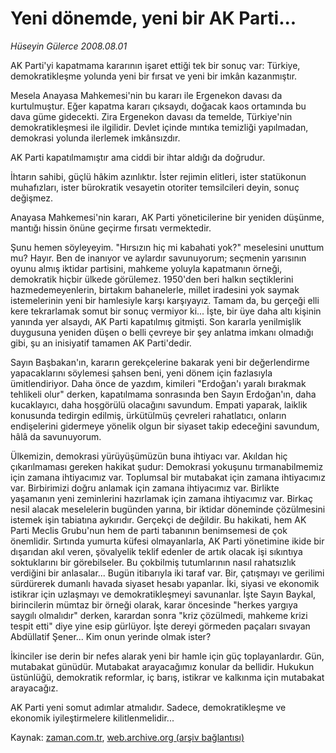 # Yeni dönemde,  yeni bir AK Parti...

*Hüseyin Gülerce 2008.08.01*

<tr><td class="metin" colspan="2" style="padding-top: 20px; padding-left: 5px; padding-right: 10px;">AK Parti'yi kapatmama kararının işaret ettiği tek bir sonuç var: Türkiye, demokratikleşme yolunda yeni bir fırsat ve yeni bir imkân kazanmıştır.</td></tr><tr><td class="metin" colspan="2" style="padding-top: 20px; padding-left: 5px; padding-right: 10px;"><p>Mesela Anayasa Mahkemesi'nin bu kararı ile Ergenekon davası da kurtulmuştur. Eğer kapatma kararı çıksaydı, doğacak kaos ortamında bu dava güme gidecekti. Zira Ergenekon davası da temelde, Türkiye'nin demokratikleşmesi ile ilgilidir. Devlet içinde mıntıka temizliği yapılmadan, demokrasi yolunda ilerlemek imkânsızdır.
<p>AK Parti kapatılmamıştır ama ciddi bir ihtar aldığı da doğrudur.
<p>İhtarın sahibi, güçlü hâkim azınlıktır. İster rejimin elitleri, ister statükonun muhafızları, ister bürokratik vesayetin otoriter temsilcileri deyin, sonuç değişmez.
<p>Anayasa Mahkemesi'nin kararı, AK Parti yöneticilerine bir yeniden düşünme, mantığı hissin önüne geçirme fırsatı vermektedir.
<p>Şunu hemen söyleyeyim. "Hırsızın hiç mi kabahati yok?" meselesini unuttum mu? Hayır. Ben de inanıyor ve aylardır savunuyorum; seçmenin yarısının oyunu almış iktidar partisini, mahkeme yoluyla kapatmanın örneği, demokratik hiçbir ülkede görülemez. 1950'den beri halkın seçtiklerini hazmedemeyenlerin, birtakım bahanelerle, millet iradesini yok saymak istemelerinin yeni bir hamlesiyle karşı karşıyayız. Tamam da, bu gerçeği elli kere tekrarlamak somut bir sonuç vermiyor ki... İşte, bir üye daha altı kişinin yanında yer alsaydı, AK Parti kapatılmış gitmişti. Son kararla yenilmişlik duygusuna yeniden düşen o belli çevreye bir şey anlatma imkanı olmadığı gibi, şu an inisiyatif tamamen AK Parti'dedir.
<p>Sayın Başbakan'ın, kararın gerekçelerine bakarak yeni bir değerlendirme yapacaklarını söylemesi şahsen beni, yeni dönem için fazlasıyla ümitlendiriyor. Daha önce de yazdım, kimileri "Erdoğan'ı yaralı bırakmak tehlikeli olur" derken, kapatılmama sonrasında ben Sayın Erdoğan'ın, daha kucaklayıcı, daha hoşgörülü olacağını savundum. Empati yaparak, laiklik konusunda tedirgin edilmiş, ürkütülmüş çevreleri rahatlatıcı, onların endişelerini gidermeye yönelik olgun bir siyaset takip edeceğini savundum, hâlâ da savunuyorum.
<p>Ülkemizin, demokrasi yürüyüşümüzün buna ihtiyacı var. Akıldan hiç çıkarılmaması gereken hakikat şudur: Demokrasi yokuşunu tırmanabilmemiz için zamana ihtiyacımız var. Toplumsal bir mutabakat için zamana ihtiyacımız var. Birbirimizi doğru anlamak için zamana ihtiyacımız var. Birlikte yaşamanın yeni zeminlerini hazırlamak için zamana ihtiyacımız var. Birkaç nesil alacak meselelerin bugünden yarına, bir iktidar döneminde çözülmesini istemek işin tabiatına aykırıdır. Gerçekçi de değildir. Bu hakikati, hem AK Parti Meclis Grubu'nun hem de parti tabanının benimsemesi de çok önemlidir. Sırtında yumurta küfesi olmayanlarla, AK Parti yönetimine ikide bir dışarıdan akıl veren, şövalyelik teklif edenler de artık olacak işi sıkıntıya soktuklarını bir görebilseler. Bu çokbilmiş tutumlarının nasıl rahatsızlık verdiğini bir anlasalar... Bugün itibarıyla iki taraf var. Bir, çatışmayı ve gerilimi sürdürerek dumanlı havada siyaset hesabı yapanlar. İki, siyasi ve ekonomik istikrar için uzlaşmayı ve demokratikleşmeyi savunanlar. İşte Sayın Baykal, birincilerin mümtaz bir örneği olarak, karar öncesinde "herkes yargıya saygılı olmalıdır" derken, karardan sonra "kriz çözülmedi, mahkeme krizi tespit etti" diye yine esip gürlüyor. İşte dereyi görmeden paçaları sıvayan Abdüllatif Şener... Kim onun yerinde olmak ister?
<p>İkinciler ise derin bir nefes alarak yeni bir hamle için güç toplayanlardır. Gün, mutabakat günüdür. Mutabakat arayacağımız konular da bellidir. Hukukun üstünlüğü, demokratik reformlar, iç barış, istikrar ve kalkınma için mutabakat arayacağız.
<p>AK Parti yeni somut adımlar atmalıdır. Sadece, demokratikleşme ve ekonomik iyileştirmelere kilitlenmelidir...<br/></p></p></p></p></p></p></p></p></p></td></tr>

Kaynak: [zaman.com.tr](http://zaman.com.tr/yazar.do?yazino=720938), [web.archive.org (arşiv bağlantısı)](http://web.archive.org/web/20080828194119/http://zaman.com.tr:80/yazar.do?yazino=720938)
